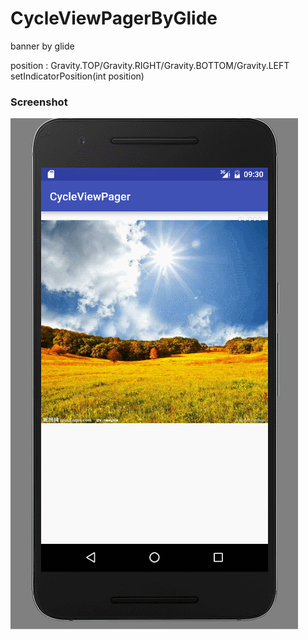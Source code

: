 # CycleViewPagerByGlide
banner by glide

position : Gravity.TOP/Gravity.RIGHT/Gravity.BOTTOM/Gravity.LEFT
setIndicatorPosition(int position)


### Screenshot
![](https://github.com/Thewhitelight/CycleViewPagerByGlide/blob/master/gif.gif)
